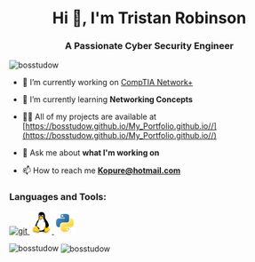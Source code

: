<h1 align="center">Hi 👋, I'm Tristan Robinson</h1>
<h3 align="center">A Passionate Cyber Security Engineer</h3>

<p align="left"> <img src="https://komarev.com/ghpvc/?username=bosstudow&label=Profile%20views&color=0e75b6&style=flat" alt="bosstudow" /> </p>

- 🔭 I’m currently working on [CompTIA Network+](https://www.comptia.org/certifications/network)

- 🌱 I’m currently learning **Networking Concepts**

- 👨‍💻 All of my projects are available at [https://bosstudow.github.io/My_Portfolio.github.io//](https://bosstudow.github.io/My_Portfolio.github.io//)

- 💬 Ask me about **what I'm working on**

- 📫 How to reach me **Kopure@hotmail.com**


<h3 align="left">Languages and Tools:</h3>
<p align="left"> <a href="https://git-scm.com/" target="_blank"> <img src="https://www.vectorlogo.zone/logos/git-scm/git-scm-icon.svg" alt="git" width="40" height="40"/> </a> <a href="https://www.linux.org/" target="_blank"> <img src="https://raw.githubusercontent.com/devicons/devicon/master/icons/linux/linux-original.svg" alt="linux" width="40" height="40"/> </a> <a href="https://www.python.org" target="_blank"> <img src="https://raw.githubusercontent.com/devicons/devicon/master/icons/python/python-original.svg" alt="python" width="40" height="40"/> </a> </p>

<p><img align="left" src="https://github-readme-stats.vercel.app/api/top-langs?username=bosstudow&show_icons=true&locale=en&layout=compact" alt="bosstudow" /></p>

<p>&nbsp;<img align="center" src="https://github-readme-stats.vercel.app/api?username=bosstudow&show_icons=true&locale=en" alt="bosstudow" /></p>

